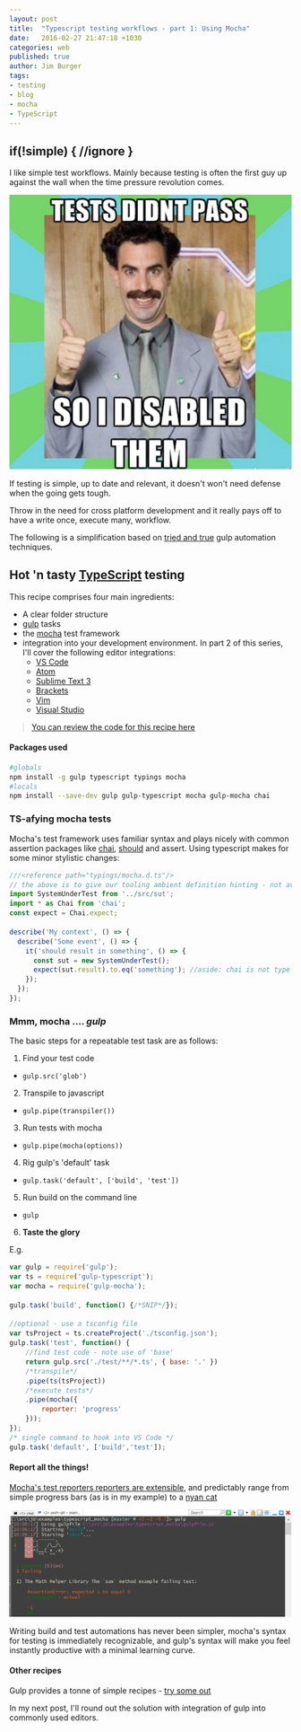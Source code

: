 ```yaml
---
layout: post
title:  "Typescript testing workflows - part 1: Using Mocha"
date:   2016-02-27 21:47:18 +1030
categories: web
published: true
author: Jim Burger
tags:
- testing
- blog
- mocha
- TypeScript
---
```


## if(!simple) { //ignore }

I like simple test workflows. Mainly because testing is often the first guy up against the wall when the time pressure revolution comes.

![deadlines](/assets/test-passing.PNG)

If testing is simple, up to date and relevant, it doesn't won't need defense when the going gets tough.

Throw in the need for cross platform development and it really pays off to have a write once, execute many, workflow.

The following is a simplification based on [tried and true](https://github.com/Microsoft/vscode/blob/master/gulpfile.js) gulp automation techniques.

## Hot 'n tasty [TypeScript](http://www.typescriptlang.org/) testing

This recipe comprises four main ingredients:
- A clear folder structure
- [gulp](http://gulpjs.com/) tasks
- the [mocha](https://mochajs.org/) test framework
- integration into your development environment. In part 2 of this series, I'll cover the following editor integrations:
    - [VS Code](https://www.visualstudio.com/en-us/products/code-vs.aspx)
    - [Atom](https://atom.io/)
    - [Sublime Text 3](https://www.sublimetext.com/3)
    - [Brackets](http://brackets.io/)
    - [Vim](http://www.vim.org/)
    - [Visual Studio]( https://www.visualstudio.com/)

> [You can review the code for this recipe here](https://github.com/jburger/examples/tree/master/typescript_mocha)

#### Packages used

```bash
#globals
npm install -g gulp typescript typings mocha
#locals
npm install --save-dev gulp gulp-typescript mocha gulp-mocha chai
```
### TS-afying mocha tests
Mocha's test framework uses familiar syntax and plays nicely with common assertion packages like [chai](http://chaijs.com/), [should](https://shouldjs.github.io/) and assert. Using typescript makes for some minor stylistic changes:

```javascript
///<reference path="typings/mocha.d.ts"/>
// the above is to give our tooling ambient definition hinting - not available in all editors
import SystemUnderTest from '../src/sut';
import * as Chai from 'chai';
const expect = Chai.expect;

describe('My context', () => {
  describe('Some event', () => {
    it('should result in something', () => {
      const sut = new SystemUnderTest();
      expect(sut.result).to.eq('something'); //aside: chai is not type checked :()
    });
  });
});
```
### Mmm, mocha .... *gulp*
The basic steps for a repeatable test task are as follows:

1. Find your test code
  - ```gulp.src('glob')```
2. Transpile to javascript
  - ```gulp.pipe(transpiler())```
3. Run tests with mocha  
  - ```gulp.pipe(mocha(options))```
4. Rig gulp's 'default' task  
  - ```gulp.task('default', ['build', 'test'])```
5. Run build on the command line
  - ``` gulp ```
6. **Taste the glory**

E.g.

```javascript
var gulp = require('gulp');
var ts = require('gulp-typescript');
var mocha = require('gulp-mocha');

gulp.task('build', function() {/*SNIP*/});

//optional - use a tsconfig file
var tsProject = ts.createProject('./tsconfig.json');
gulp.task('test', function() {
    //find test code - note use of 'base'
    return gulp.src('./test/**/*.ts', { base: '.' })
    /*transpile*/
    .pipe(ts(tsProject))
    /*execute tests*/
    .pipe(mocha({
        reporter: 'progress'
    }));
});
/* single command to hook into VS Code */
gulp.task('default', ['build','test']);
```

#### Report all the things!
[Mocha's test reporters reporters are extensible](https://github.com/mochajs/mocha/tree/master/lib/reporters), and predictably range from simple progress bars (as is in my example) to a [nyan cat](https://www.youtube.com/watch?v=wZZ7oFKsKzY)

![nyan mocha reporter](/assets/ascii-nyan.png)

Writing build and test automations has never been simpler, mocha's syntax for testing is immediately recognizable, and gulp's syntax will make you feel instantly productive with a minimal learning curve.

#### Other recipes
Gulp provides a tonne of simple recipes - [try some out](https://github.com/gulpjs/gulp/tree/master/docs/recipes)

In my next post, I'll round out the solution with integration of gulp into commonly used editors.
